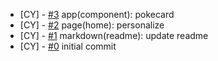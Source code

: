 <!--
Changelog Format
- [your name] [#issue number](link to issue) {issue title}

NOTE: all lowercase and no ending punctuation marks
-->

- [CY] - [#3](https://github.com/cyril-deguzman/pokedex/issues/3) app(component): pokecard
- [CY] - [#2](https://github.com/cyril-deguzman/pokedex/issues/2) page(home): personalize
- [CY] - [#1](https://github.com/cyril-deguzman/pokedex/issues/1) markdown(readme): update readme
- [CY] - [#0](https://github.com/cyril-deguzman/pokedex/issues) initial commit
